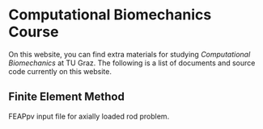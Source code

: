 # Computational Biomechanics Course 

On this website, you can find extra materials for studying *Computational Biomechanics* at TU Graz. The following is a list of documents and source code currently on this website. 

## Finite Element Method 
FEAPpv input file for axially loaded rod problem. 

